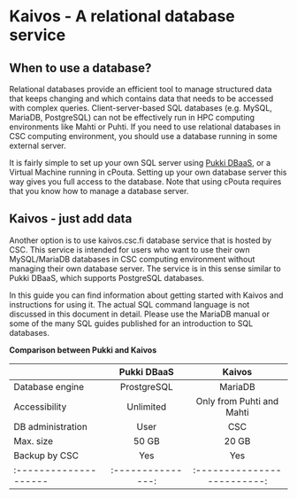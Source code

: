 # Kaivos - A relational database service

## When to use a database?

Relational databases provide an efficient tool to manage structured data that keeps changing and which contains data that needs to be accessed with complex queries. Client-server-based SQL databases (e.g. MySQL, MariaDB, PostgreSQL) can not be effectively run in HPC computing environments like Mahti or Puhti. If you need to use relational databases in CSC computing environment, you should use a database running in some external server.

It is fairly simple to set up your own SQL server using [Pukki DBaaS](../../cloud/dbaas/index.md), or a Virtual Machine running in cPouta. Setting up your own database server this way gives you full access to the database. Note that using cPouta requires that you know how to manage a database server.

## Kaivos - just add data

Another option is to use kaivos.csc.fi database service that is hosted by CSC. This service is intended for users who want to use their own MySQL/MariaDB databases in CSC computing environment without managing their own database server. The service is in this sense similar to Pukki DBaaS, which supports PostgreSQL databases.  

In this guide you can find information about getting started with Kaivos and instructions for using it. The actual SQL command language is not discussed in this document in detail. Please use the MariaDB manual or some of the many SQL guides published for an introduction to SQL databases.


**Comparison between Pukki and Kaivos**

|                     | Pukki DBaaS     | Kaivos                    |
|:--------------------|:---------------:|:-------------------------:|
| Database engine     | ProstgreSQL     | MariaDB                   |
| Accessibility       | Unlimited       | Only from Puhti and Mahti | 
| DB administration   | User            | CSC                       |
| Max. size           | 50 GB           | 20 GB                     |
| Backup by CSC       | Yes             | Yes                       |
|:--------------------|:---------------:|:-------------------------:|

